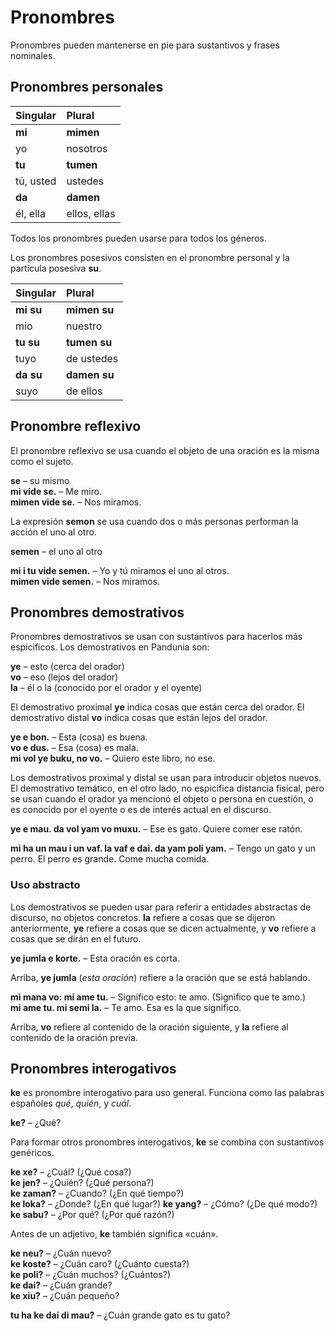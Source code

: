 # Pronombres

Pronombres pueden mantenerse en pie para sustantivos y frases nominales.

## Pronombres personales

| Singular    | Plural       |
|:------------|:-------------|
| **mi**      | **mimen**    |
| yo          | nosotros     |
| **tu**      | **tumen**    |
| tú, usted   | ustedes      |
| **da**      | **damen**    |
| él, ella    | ellos, ellas |

Todos los pronombres pueden usarse para todos los géneros.

Los pronombres posesivos consisten en el pronombre personal y la partícula posesiva
**su**.

| Singular    | Plural       |
|:------------|:-------------|
| **mi su**   | **mimen su** |
| mio         | nuestro      |
| **tu su**   | **tumen su** |
| tuyo        | de ustedes   |
| **da su**   | **damen su** |
| suyo        | de ellos     |


## Pronombre reflexivo

El pronombre reflexivo se usa cuando el objeto de una oración es la misma como el sujeto.

**se**
– su mismo  
**mi vide se.**
– Me miro.  
**mimen vide se.**
– Nos miramos.

La expresión **semon** se usa cuando dos o más personas performan la acción el uno al otro.

**semen**
– el uno al otro

**mi i tu vide semen.**
– Yo y tú miramos el uno al otros.  
**mimen vide semen.**
– Nos miramos.


## Pronombres demostrativos

Pronombres demostrativos se usan con sustantivos para hacerlos más espicificos.
Los demostrativos en Pandunia son:

**ye**
– esto (cerca del orador)  
**vo**
– eso (lejos del orador)  
**la**
– él o la (conocido por el orador y el oyente)

El demostrativo proximal
**ye**
indica cosas que están cerca del orador.
El demostrativo distal
**vo**
indica cosas que están lejos del orador.

**ye e bon.**
– Esta (cosa) es buena.  
**vo e dus.**
– Esa (cosa) es mala.  
**mi vol ye buku, no vo.**
– Quiero este libro, no ese.

Los demostrativos proximal y distal se usan para introducir objetos nuevos.
El demostrativo temático, en el otro lado,
no espicifica distancia fisical,
pero se usan cuando el orador ya mencionó el objeto o persona en cuestión,
o es conocido por el oyente o es de interés actual en el discurso.

**ye e mau. da vol yam vo muxu.**
– Ese es gato.  Quiere comer ese ratón.

**mi ha un mau i un vaf. la vaf e dai. da yam poli yam.**
– Tengo un gato y un perro. El perro es grande. Come mucha comida.


### Uso abstracto

Los demostrativos se pueden usar para referir
a entidades abstractas de discurso, no objetos concretos.
**la**
refiere a cosas que se dijeron anteriormente,
**ye**
refiere a cosas que se dicen actualmente, y
**vo**
refiere a cosas que se dirán en el futuro.

**ye jumla e korte.**
– Esta oración es corta.

Arriba,
**ye jumla**
(_esta oración_) refiere a la oración que se está hablando.

**mi mana vo: mi ame tu.**
– Significo esto: te amo. (Significo que te amo.)  
**mi ame tu. mi semi la.**
– Te amo. Esa es la que significo.

Arriba,
**vo**
refiere al contenido de la oración siguiente, y
**la**
refiere al contenido de la oración previa.


## Pronombres interogativos

**ke**
es pronombre interogativo para uso general.
Funciona como las palabras españoles _qué_, _quién_, y _cuál_.

**ke?**
– ¿Qué?  

Para formar otros pronombres interogativos, **ke** se combina con sustantivos genéricos.

**ke xe?**
– ¿Cuál? (¿Qué cosa?)  
**ke jen?**
– ¿Quién? (¿Qué persona?)  
**ke zaman?**
– ¿Cuando? (¿En qué tiempo?)  
**ke loka?**
– ¿Donde? (¿En qué lugar?)
**ke yang?** 
– ¿Cómo? (¿De qué modo?)  
**ke sabu?**
– ¿Por qué? (¿Por qué razón?)

Antes de un adjetivo, **ke** también significa «cuán».

**ke neu?**
– ¿Cuán nuevo?  
**ke koste?**
– ¿Cuán caro? (¿Cuánto cuesta?)  
**ke poli?**
– ¿Cuán muchos? (¿Cuántos?)  
**ke dai?**
– ¿Cuán grande?  
**ke xiu?**
– ¿Cuán pequeño?

**tu ha ke dai di mau?**
– ¿Cuán grande gato es tu gato?


